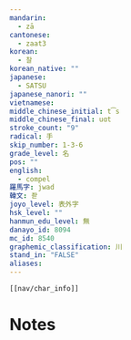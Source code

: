 ```yaml
---
mandarin:
  - zā
cantonese:
  - zaat3
korean:
  - 찰
korean_native: ""
japanese:
  - SATSU
japanese_nanori: ""
vietnamese:
middle_chinese_initial: t͡s
middle_chinese_final: uɑt
stroke_count: "9"
radical: 手
skip_number: 1-3-6
grade_level: 名
pos: ""
english:
  - compel
羅馬字: jwad
韓文: 좓
joyo_level: 表外字
hsk_level: ""
hanmun_edu_level: 無
danayo_id: 8094
mc_id: 8540
graphemic_classification: 川
stand_in: "FALSE"
aliases:
---
```

```meta-bind-embed
[[nav/char_info]]
```

# Notes
